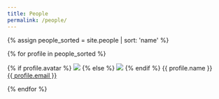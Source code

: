 ```yaml
---
title: People
permalink: /people/
---
```


{% assign people_sorted = site.people | sort: 'name' %}




<div class="content list people">
  {% for profile in people_sorted %}
      <div class="list-item-people">
        <p class="list-post-title">
          {% if profile.avatar %}
           <a href="{{ site.baseurl }}{{ profile.url }}"><img class="profile-thumbnail" src="{{site.baseurl}}/images/people/{{profile.avatar}}"></a>
          {% else %}
           <a href="{{ site.baseurl }}{{ profile.url }}"><img class="profile-thumbnail" src="http://evansheline.com/wp-content/uploads/2011/02/.jpg"></a>
          {% endif %}
          <a class="profname">{{ profile.name }}</a><br><a class="name" href="mailto:{{ profile.email }}">{{ profile.email }}</a>
        </p>
      </div>    
  {% endfor %}
</div>



